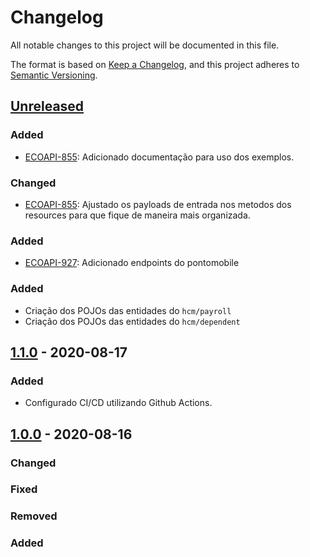 # Changelog

All notable changes to this project will be documented in this file.

The format is based on [Keep a Changelog](https://keepachangelog.com/en/1.0.0/),
and this project adheres to [Semantic Versioning](https://semver.org/spec/v2.0.0.html).

## [Unreleased]

### Added

-   [ECOAPI-855](https://jira.senior.com.br/browse/ECOAPI-855): Adicionado documentação para uso dos exemplos.

### Changed

-   [ECOAPI-855](https://jira.senior.com.br/browse/ECOAPI-855): Ajustado os payloads de entrada nos metodos dos resources para que fique de maneira mais organizada.

### Added
-   [ECOAPI-927](https://jira.senior.com.br/browse/ECOAPI-927): Adicionado endpoints do pontomobile

### Added

-   Criação dos POJOs das entidades do `hcm/payroll`
-   Criação dos POJOs das entidades do `hcm/dependent`

## [1.1.0] - 2020-08-17

### Added

-   Configurado CI/CD utilizando Github Actions.

## [1.0.0] - 2020-08-16

### Changed

### Fixed

### Removed

### Added

[Unreleased]: https://github.com/dev-senior-com-br/senior-hcm-node/compare/v1.1.0...HEAD

[1.1.0]: https://github.com/dev-senior-com-br/senior-hcm-node/compare/v1.0.0...1.1.0

[1.0.0]: https://github.com/dev-senior-com-br/senior-hcm-node/releases/tag/v1.0.0

